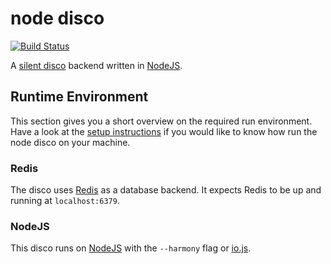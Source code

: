 # node disco

[![Build Status](https://travis-ci.org/silent-disco/node-disco.svg?branch=master)](https://travis-ci.org/silent-disco/node-disco)

A [silent disco](https://en.wikipedia.org/wiki/Silent_disco) backend written in [NodeJS](https://nodejs.org/).


## Runtime Environment

This section gives you a short overview on the required run environment. Have a look at the [setup instructions](https://github.com/silent-disco/node-disco/blob/master/docs/DEV_SETUP.md) if you would like to know how run the node disco on your machine.


### Redis

The disco uses [Redis](http://redis.io/) as a database backend. It expects Redis to be up and running at `localhost:6379`.


### NodeJS

This disco runs on [NodeJS](https://nodejs.org/) with the `--harmony` flag or [io.js](https://iojs.org/).
